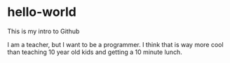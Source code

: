 # hello-world
This is my intro to Github

I am a teacher, but I want to be a programmer. I think that is way more cool than teaching 10 year old kids and getting a 10 minute lunch.
